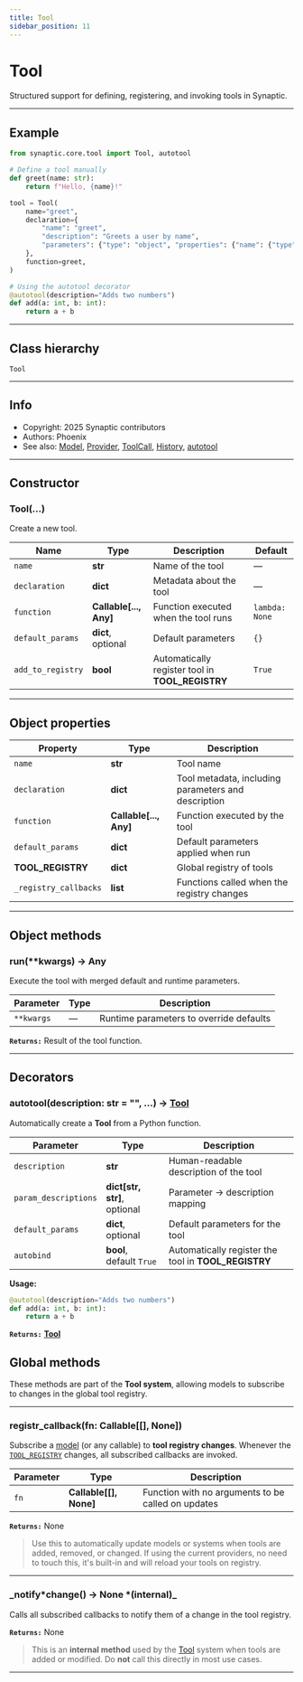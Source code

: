```yaml
---
title: Tool
sidebar_position: 11
---
```


# Tool

Structured support for defining, registering, and invoking tools in Synaptic.

---

## Example

```python
from synaptic.core.tool import Tool, autotool

# Define a tool manually
def greet(name: str):
    return f"Hello, {name}!"

tool = Tool(
    name="greet",
    declaration={
        "name": "greet",
        "description": "Greets a user by name",
        "parameters": {"type": "object", "properties": {"name": {"type": "string"}}, "required": ["name"]},
    },
    function=greet,
)

# Using the autotool decorator
@autotool(description="Adds two numbers")
def add(a: int, b: int):
    return a + b
```

---

## Class hierarchy

```
Tool
```

---

## Info

- Copyright: 2025 Synaptic contributors
- Authors: Phoenix
- See also: [Model](/api/core/model), [Provider](/api/core/provider), [ToolCall](/api/core/tool-call),
  [History](/api/core/base/memory#History), [autotool](/api/core/tool#-autotooldescription-str-----tool)

---

## Constructor

### Tool(...)

Create a new tool.

| Name              | Type                   | Description                                      | Default        |
| ----------------- | ---------------------- | ------------------------------------------------ | -------------- |
| `name`            | **str**                | Name of the tool                                 | —              |
| `declaration`     | **dict**               | Metadata about the tool                          | —              |
| `function`        | **Callable[..., Any]** | Function executed when the tool runs             | `lambda: None` |
| `default_params`  | **dict**, optional     | Default parameters                               | `{}`           |
| `add_to_registry` | **bool**               | Automatically register tool in **TOOL_REGISTRY** | `True`         |

---

## Object properties

| Property              | Type                   | Description                                         |
| --------------------- | ---------------------- | --------------------------------------------------- |
| `name`                | **str**                | Tool name                                           |
| `declaration`         | **dict**               | Tool metadata, including parameters and description |
| `function`            | **Callable[..., Any]** | Function executed by the tool                       |
| `default_params`      | **dict**               | Default parameters applied when run                 |
| **TOOL_REGISTRY**     | **dict**               | Global registry of tools                            |
| `_registry_callbacks` | **list**               | Functions called when the registry changes          |

---

## Object methods

### run(\*\*kwargs) → Any

Execute the tool with merged default and runtime parameters.

| Parameter  | Type | Description                             |
| ---------- | ---- | --------------------------------------- |
| `**kwargs` | —    | Runtime parameters to override defaults |

**`Returns:`** Result of the tool function.

---

## Decorators

### autotool(description: str = "", ...) → [Tool](/api/core/tool)

Automatically create a **Tool** from a Python function.

| Parameter            | Type                           | Description                                          |
| -------------------- | ------------------------------ | ---------------------------------------------------- |
| `description`        | **str**                        | Human-readable description of the tool               |
| `param_descriptions` | **dict\[str, str\]**, optional | Parameter → description mapping                      |
| `default_params`     | **dict**, optional             | Default parameters for the tool                      |
| `autobind`           | **bool**, default `True`       | Automatically register the tool in **TOOL_REGISTRY** |

**Usage:**

```python
@autotool(description="Adds two numbers")
def add(a: int, b: int):
    return a + b
```

**`Returns:`** **[Tool](/api/core/tool)**

## **Global methods**

These methods are part of the **Tool system**, allowing models to subscribe to changes in the global tool registry.

---

### registr_callback(fn: Callable[[], None])

Subscribe a [model](/api/core/model) (or any callable) to **tool registry changes**. Whenever the [`TOOL_REGISTRY`](/api/core/tool#object-properties) changes, all subscribed callbacks are invoked.

| Parameter | Type                   | Description                                        |
| --------- | ---------------------- | -------------------------------------------------- |
| `fn`      | **Callable[[], None]** | Function with no arguments to be called on updates |

**`Returns:`** None

> Use this to automatically update models or systems when tools are added, removed, or changed.
> If using the current providers, no need to touch this, it's built-in and will reload your tools on registry.

---

### \_notify*change() → None *(internal)\_

Calls all subscribed callbacks to notify them of a change in the tool registry.

**`Returns:`** None

> This is an **internal method** used by the [Tool](/api/core/tool) system when tools are added or modified. Do **not** call this directly in most use cases.

---
